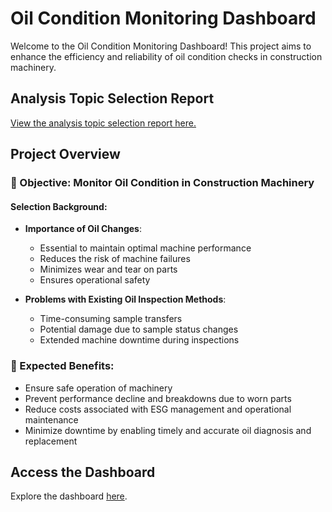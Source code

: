 # Oil Condition Monitoring Dashboard

Welcome to the Oil Condition Monitoring Dashboard! This project aims to enhance the efficiency and reliability of oil condition checks in construction machinery.

## Analysis Topic Selection Report
[View the analysis topic selection report here.](https://drive.google.com/file/d/1uoVZMtQpyBGPH-z4w2SuTcFnBq0kv5Ns/view)

## Project Overview

### 🎯 Objective: Monitor Oil Condition in Construction Machinery
#### Selection Background:
- **Importance of Oil Changes**: 
  - Essential to maintain optimal machine performance
  - Reduces the risk of machine failures
  - Minimizes wear and tear on parts
  - Ensures operational safety

- **Problems with Existing Oil Inspection Methods**: 
  - Time-consuming sample transfers
  - Potential damage due to sample status changes
  - Extended machine downtime during inspections

### 🌟 Expected Benefits:
- Ensure safe operation of machinery
- Prevent performance decline and breakdowns due to worn parts
- Reduce costs associated with ESG management and operational maintenance
- Minimize downtime by enabling timely and accurate oil diagnosis and replacement

## Access the Dashboard
Explore the dashboard [here](https://connie-oil-dashboard.streamlit.app/).
